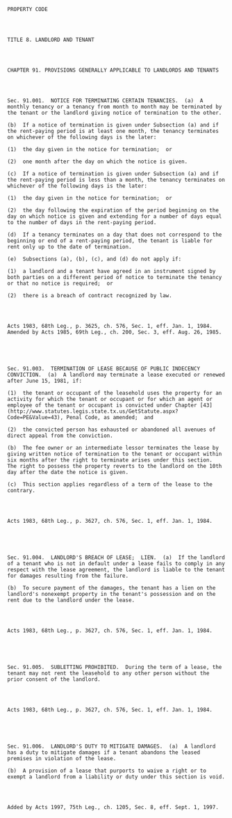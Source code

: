 ﻿
    
    
    	
    					
    
    
    PROPERTY CODE
    
      
    
    
    TITLE 8. LANDLORD AND TENANT
    
      
    
    
    CHAPTER 91. PROVISIONS GENERALLY APPLICABLE TO LANDLORDS AND TENANTS
    
      
    
    
    Sec. 91.001.  NOTICE FOR TERMINATING CERTAIN TENANCIES.  (a)  A monthly tenancy or a tenancy from month to month may be terminated by the tenant or the landlord giving notice of termination to the other.
    
    (b)  If a notice of termination is given under Subsection (a) and if the rent-paying period is at least one month, the tenancy terminates on whichever of the following days is the later:
    
    (1)  the day given in the notice for termination;  or
    
    (2)  one month after the day on which the notice is given.
    
    (c)  If a notice of termination is given under Subsection (a) and if the rent-paying period is less than a month, the tenancy terminates on whichever of the following days is the later:
    
    (1)  the day given in the notice for termination;  or
    
    (2)  the day following the expiration of the period beginning on the day on which notice is given and extending for a number of days equal to the number of days in the rent-paying period.
    
    (d)  If a tenancy terminates on a day that does not correspond to the beginning or end of a rent-paying period, the tenant is liable for rent only up to the date of termination.
    
    (e)  Subsections (a), (b), (c), and (d) do not apply if:
    
    (1)  a landlord and a tenant have agreed in an instrument signed by both parties on a different period of notice to terminate the tenancy or that no notice is required;  or
    
    (2)  there is a breach of contract recognized by law.
    
    
    
    
    Acts 1983, 68th Leg., p. 3625, ch. 576, Sec. 1, eff. Jan. 1, 1984.  Amended by Acts 1985, 69th Leg., ch. 200, Sec. 3, eff. Aug. 26, 1985.
    
    
    
    
    
    Sec. 91.003.  TERMINATION OF LEASE BECAUSE OF PUBLIC INDECENCY CONVICTION.  (a)  A landlord may terminate a lease executed or renewed after June 15, 1981, if:
    
    (1)  the tenant or occupant of the leasehold uses the property for an activity for which the tenant or occupant or for which an agent or employee of the tenant or occupant is convicted under Chapter [43](http://www.statutes.legis.state.tx.us/GetStatute.aspx?Code=PE&Value=43), Penal Code, as amended;  and
    
    (2)  the convicted person has exhausted or abandoned all avenues of direct appeal from the conviction.
    
    (b)  The fee owner or an intermediate lessor terminates the lease by giving written notice of termination to the tenant or occupant within six months after the right to terminate arises under this section.  The right to possess the property reverts to the landlord on the 10th day after the date the notice is given.
    
    (c)  This section applies regardless of a term of the lease to the contrary.
    
    
    
    
    Acts 1983, 68th Leg., p. 3627, ch. 576, Sec. 1, eff. Jan. 1, 1984.
    
    
    
    
    
    Sec. 91.004.  LANDLORD'S BREACH OF LEASE;  LIEN.  (a)  If the landlord of a tenant who is not in default under a lease fails to comply in any respect with the lease agreement, the landlord is liable to the tenant for damages resulting from the failure.
    
    (b)  To secure payment of the damages, the tenant has a lien on the landlord's nonexempt property in the tenant's possession and on the rent due to the landlord under the lease.
    
    
    
    
    Acts 1983, 68th Leg., p. 3627, ch. 576, Sec. 1, eff. Jan. 1, 1984.
    
    
    
    
    
    Sec. 91.005.  SUBLETTING PROHIBITED.  During the term of a lease, the tenant may not rent the leasehold to any other person without the prior consent of the landlord.
    
    
    
    
    Acts 1983, 68th Leg., p. 3627, ch. 576, Sec. 1, eff. Jan. 1, 1984.
    
    
    
    
    
    Sec. 91.006.  LANDLORD'S DUTY TO MITIGATE DAMAGES.  (a)  A landlord has a duty to mitigate damages if a tenant abandons the leased premises in violation of the lease.
    
    (b)  A provision of a lease that purports to waive a right or to exempt a landlord from a liability or duty under this section is void.
    
    
    
    
    Added by Acts 1997, 75th Leg., ch. 1205, Sec. 8, eff. Sept. 1, 1997.
    
    
    
    
    				
